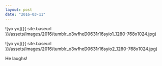 ```yaml
---
layout: post
date: "2016-03-11"
---
```


![yo yo]({{ site.baseurl }}/assets/images/2016/tumblr_o3wfheD0631r16syio1_1280-768x1024.jpg)

![yo yo]({{ site.baseurl }}/assets/images/2016/tumblr_o3wfheD0631r16syio2_1280-768x1024.jpg)

He laughs!
